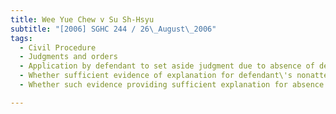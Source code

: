```yaml
---
title: Wee Yue Chew v Su Sh-Hsyu 
subtitle: "[2006] SGHC 244 / 26\_August\_2006"
tags:
  - Civil Procedure
  - Judgments and orders
  - Application by defendant to set aside judgment due to absence of defendant at trial
  - Whether sufficient evidence of explanation for defendant\'s nonattendance existing
  - Whether such evidence providing sufficient explanation for absence if true

---
```


